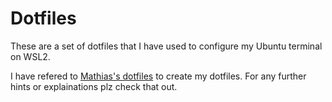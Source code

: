 # Dotfiles

These are a set of dotfiles that I have used to configure my Ubuntu terminal on WSL2.

I have refered to [Mathias's dotfiles](https://github.com/mathiasbynens/dotfiles) to create my dotfiles. For any further hints or explainations plz check that out.
